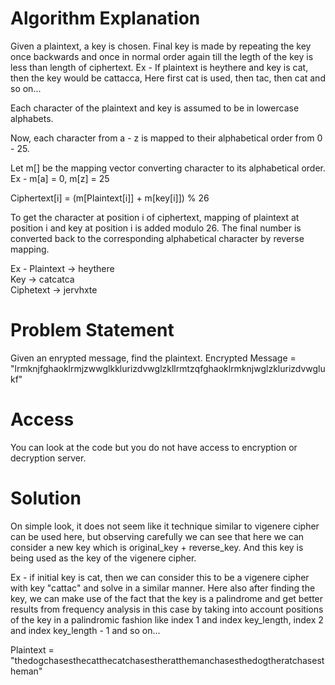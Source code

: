 
# Algorithm Explanation

Given a plaintext, a key is chosen.
Final key is made by repeating the key once backwards and once in normal order again till the legth of the key is less than length of ciphertext.
Ex - If plaintext is heythere and key is cat, then the key would be cattacca, Here first cat is used, then tac, then cat and so on...

Each character of the plaintext and key is assumed to be in lowercase alphabets.

Now, each character from a - z is mapped to their alphabetical order from 0 - 25.

Let m[] be the mapping vector converting character to its alphabetical order. Ex - m[a] = 0, m[z] = 25

Ciphertext[i] = (m[Plaintext[i]] + m[key[i]]) % 26

To get the character at position i of ciphertext, mapping of plaintext at position i and key at position i is added modulo 26.
The final number is converted back to the corresponding alphabetical character by reverse mapping.

Ex - Plaintext -> heythere  
     Key ->       catcatca  
     Ciphetext -> jervhxte  

# Problem Statement

Given an enrypted message, find the plaintext.
Encrypted Message = "lrmknjfghaoklrmjzwwglkklurizdvwglzkllrmtzqfghaoklrmknjwglzklurizdvwglukf"

# Access
You can look at the code but you do not have access to encryption or decryption server.

# Solution

On simple look, it does not seem like it technique similar to vigenere cipher can be used here, but observing carefully we can see that here we can consider a new key which is original_key + reverse_key. And this key is being used  as the key of the vigenere cipher.

Ex - if initial key is cat, then we can consider this to be a vigenere cipher with key "cattac" and solve in a similar manner. Here also after finding the key, we can make use of the fact that the key is a palindrome and get better results from frequency analysis in this case by taking into account positions of the key in a palindromic fashion like index 1 and index key_length, index 2 and index key_length - 1 and so on...

Plaintext = "thedogchasesthecatthecatchasestheratthemanchasesthedogtheratchasestheman"
